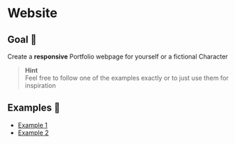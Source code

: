 # Website
## Goal 🥅
Create a **responsive** Portfolio webpage for yourself or a fictional Character

> **Hint**<br>
> Feel free to follow one of the examples exactly or to just use them for inspiration


## Examples 🤔

* [Example 1](example1.pdf)
* [Example 2](example2.pdf)


